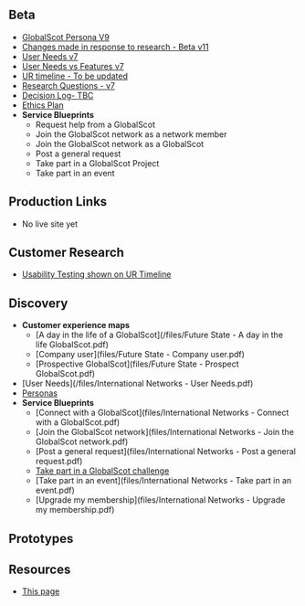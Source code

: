 ## Beta

- [GlobalScot Persona V9](files/Personas_IN_v9.pdf)
- [Changes made in response to research - Beta v11](files/GSchangesV11.pdf)
- [User Needs v7](files/User_needs_beta_V7.pdf)
- [User Needs vs Features v7](files/NeedsFeaturesApril2020.pdf)
- [UR timeline - To be updated](timeline)
- [Research Questions - v7](files/ResearchQuestions_IN_2020_V7.pdf)
- [Decision Log- TBC](#)
- [Ethics Plan](files/ethics_plan_IN_v0.9.pdf)
- **Service Blueprints**
  - Request help from a GlobalScot
  - Join the GlobalScot network as a network member
  - Join the GlobalScot network as a GlobalScot
  - Post a general request
  - Take part in a GlobalScot Project
  - Take part in an event

## Production Links
- No live site yet

## Customer Research
- [Usability Testing shown on UR Timeline](timeline)


## Discovery
- **Customer experience maps**
   - [A day in the life of a GlobalScot](/files/Future State - A day in the life GlobalScot.pdf)
   - [Company user](files/Future State - Company user.pdf)
   - [Prospective GlobalScot](files/Future State - Prospect GlobalScot.pdf)
- [User Needs](/files/International Networks - User Needs.pdf)
- [Personas](/files/Scotland_PLC_Personas.pdf)
- **Service Blueprints**
  - [Connect with a GlobalScot](files/International Networks - Connect with a GlobalScot.pdf)
  - [Join the GlobalScot network](files/International Networks - Join the GlobalScot network.pdf)
  - [Post a general request](files/International Networks - Post a general request.pdf)
  - [Take part in a GlobalScot challenge](files/InternationalNetworks-TakePart.pdf)
  - [Take part in an event](files/International Networks - Take part in an event.pdf)
  - [Upgrade my membership](files/International Networks - Upgrade my membership.pdf)  


## Prototypes

## Resources
- [This page](https://scotentsd.github.io/international/)





